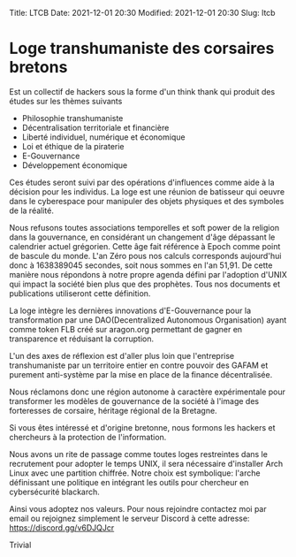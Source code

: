 Title: LTCB
Date: 2021-12-01 20:30
Modified: 2021-12-01 20:30
Slug: ltcb

# Loge transhumaniste des corsaires bretons

Est un collectif de hackers sous la forme d'un think thank qui produit des études sur les thèmes suivants

* Philosophie transhumaniste
* Décentralisation territoriale et financière
* Liberté individuel, numérique et économique
* Loi et éthique de la piraterie
* E-Gouvernance
* Développement économique

Ces études seront suivi par des opérations d'influences comme aide à la décision pour les individus. La loge est une réunion de batisseur qui oeuvre dans le cyberespace pour manipuler des objets physiques et des symboles de la réalité.

Nous refusons toutes associations temporelles et soft power de la religion dans la gouvernance, en considérant un changement d'âge dépassant le calendrier actuel grégorien. Cette âge fait référence à Epoch comme point de bascule du monde. L'an Zéro pous nos calculs corresponds aujourd'hui donc à 1638389045 secondes, soit nous sommes en l'an 51,91. De cette manière nous répondons à notre propre agenda défini par l'adoption d'UNIX qui impact la société bien plus que des prophètes. Tous nos documents et publications utiliseront cette définition.

La loge intègre les dernières innovations d'E-Gouvernance pour la transformation par une DAO(Decentralized Autonomous Organisation) ayant comme token FLB créé sur aragon.org permettant de gagner en transparence et réduisant la corruption.

L'un des axes de réflexion est d'aller plus loin que l'entreprise transhumaniste par un territoire entier en contre pouvoir des GAFAM et purement anti-système par la mise en place de la finance décentralisée. 

Nous réclamons donc une région autonome à caractère expérimentale pour transformer les modèles de gouvernance de la société à l'image des forteresses de corsaire, héritage régional de la Bretagne. 

Si vous êtes intéressé et d'origine bretonne, nous formons les hackers et chercheurs à la protection de l'information.

Nous avons un rite de passage comme toutes loges restreintes dans le recrutement pour adopter le temps UNIX, il sera nécessaire d'installer Arch Linux avec une partition chiffrée. Notre choix est symbolique: l'arche définissant une politique en intégrant les outils pour chercheur en cybersécurité blackarch.

Ainsi vous adoptez nos valeurs. Pour nous rejoindre contactez moi par email ou rejoignez simplement le serveur Discord à cette adresse: https://discord.gg/v6DJQJcr

Trivial

